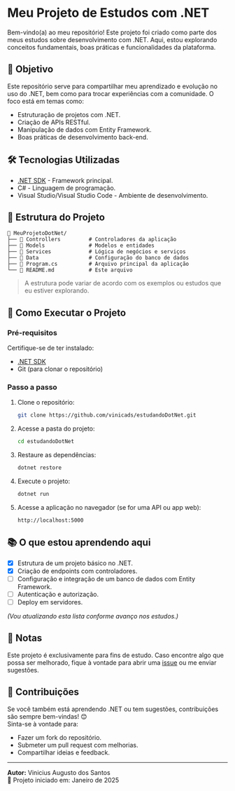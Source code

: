 
# Meu Projeto de Estudos com .NET

Bem-vindo(a) ao meu repositório! Este projeto foi criado como parte dos meus estudos sobre desenvolvimento com .NET. Aqui, estou explorando conceitos fundamentais, boas práticas e funcionalidades da plataforma.

## 🚀 Objetivo

Este repositório serve para compartilhar meu aprendizado e evolução no uso do .NET, bem como para trocar experiências com a comunidade. O foco está em temas como:
- Estruturação de projetos com .NET.
- Criação de APIs RESTful.
- Manipulação de dados com Entity Framework.
- Boas práticas de desenvolvimento back-end.

## 🛠️ Tecnologias Utilizadas

- [.NET SDK](https://dotnet.microsoft.com/) - Framework principal.
- C# - Linguagem de programação.
- Visual Studio/Visual Studio Code - Ambiente de desenvolvimento.

## 📂 Estrutura do Projeto

```plaintext
📁 MeuProjetoDotNet/
├── 📁 Controllers         # Controladores da aplicação
├── 📁 Models              # Modelos e entidades
├── 📁 Services            # Lógica de negócios e serviços
├── 📁 Data                # Configuração do banco de dados
├── 📄 Program.cs          # Arquivo principal da aplicação
└── 📄 README.md           # Este arquivo
```

> A estrutura pode variar de acordo com os exemplos ou estudos que eu estiver explorando.

## 🚀 Como Executar o Projeto

### Pré-requisitos
Certifique-se de ter instalado:
- [.NET SDK](https://dotnet.microsoft.com/download)
- Git (para clonar o repositório)

### Passo a passo
1. Clone o repositório:
   ```bash
   git clone https://github.com/vinicads/estudandoDotNet.git
   ```
2. Acesse a pasta do projeto:
   ```bash
   cd estudandoDotNet
   ```
3. Restaure as dependências:
   ```bash
   dotnet restore
   ```
4. Execute o projeto:
   ```bash
   dotnet run
   ```
5. Acesse a aplicação no navegador (se for uma API ou app web):  
   ```
   http://localhost:5000
   ```

## 📚 O que estou aprendendo aqui

- [x] Estrutura de um projeto básico no .NET.
- [x] Criação de endpoints com controladores.
- [ ] Configuração e integração de um banco de dados com Entity Framework.
- [ ] Autenticação e autorização.
- [ ] Deploy em servidores.

*(Vou atualizando esta lista conforme avanço nos estudos.)*

## 📝 Notas

Este projeto é exclusivamente para fins de estudo. Caso encontre algo que possa ser melhorado, fique à vontade para abrir uma [issue](https://github.com/vinicads/estudandoDotNet/issues) ou me enviar sugestões.

## 🤝 Contribuições

Se você também está aprendendo .NET ou tem sugestões, contribuições são sempre bem-vindas! 😊  
Sinta-se à vontade para:
- Fazer um fork do repositório.
- Submeter um pull request com melhorias.
- Compartilhar ideias e feedback.

---

**Autor:** Vinicius Augusto dos Santos  
📅 Projeto iniciado em: Janeiro de 2025  

